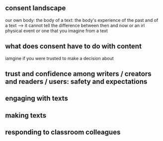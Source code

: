 
## consent landscape
our own body: 
the body of a text:
the body's experience of the past and of a text --> it cannot tell the difference between then and now or an irl physical event or one that you imagine from a text

## what does consent have to do with content
iamgine if you were trusted to make a decision about 
## trust and confidence among writers / creators and readers / users: safety and expectations
## engaging with texts 
## making texts
## responding to classroom colleagues
